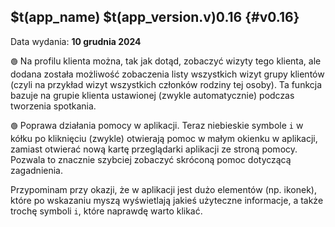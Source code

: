 ## $t(app_name) $t(app_version.v)0.16 {#v0.16}

Data wydania: **10 grudnia 2024**

`🟢` Na profilu klienta można, tak jak dotąd, zobaczyć wizyty tego klienta, ale dodana została możliwość
zobaczenia listy wszystkich wizyt grupy klientów (czyli na przykład wizyt wszystkich członków rodziny tej osoby).
Ta funkcja bazuje na grupie klienta ustawionej (zwykle automatycznie) podczas tworzenia spotkania.

`🟢` Poprawa działania pomocy w aplikacji. Teraz niebieskie symbole `i` w kółku po kliknięciu (zwykle) otwierają
pomoc w małym okienku w aplikacji, zamiast otwierać nową kartę przeglądarki aplikacji ze stroną pomocy.
Pozwala to znacznie szybciej zobaczyć skróconą pomoc dotyczącą zagadnienia.

Przypominam przy okazji, że w aplikacji jest dużo elementów (np. ikonek), które po wskazaniu myszą
wyświetlają jakieś użyteczne informacje, a także trochę symboli `i`, które naprawdę warto klikać.
